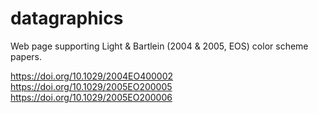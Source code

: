 # datagraphics
Web page supporting Light &amp; Bartlein (2004 &amp; 2005, EOS) color scheme papers.

https://doi.org/10.1029/2004EO400002
https://doi.org/10.1029/2005EO200005
https://doi.org/10.1029/2005EO200006
